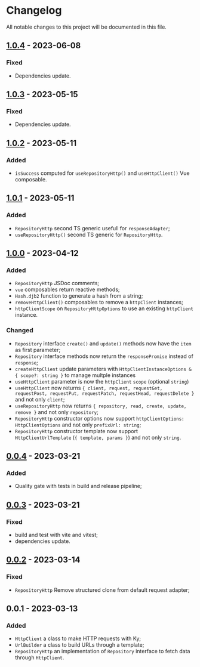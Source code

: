 # Changelog

All notable changes to this project will be documented in this file.

## [1.0.4] - 2023-06-08

### Fixed

- Dependencies update.

## [1.0.3] - 2023-05-15

### Fixed

- Dependencies update.

## [1.0.2] - 2023-05-11

### Added

- `isSuccess` computed for `useRepositoryHttp()` and `useHttpClient()` Vue composable.

## [1.0.1] - 2023-05-11

### Added

- `RepositoryHttp` second TS generic usefull for `responseAdapter`;
- `useRepositoryHttp()` second TS generic for `RepositoryHttp`.

## [1.0.0] - 2023-04-12

### Added

- `RepositoryHttp` JSDoc comments;
- `vue` composables return reactive methods;
- `Hash.djb2` function to generate a hash from a string;
- `removeHttpClient()` composables to remove a `httpClient` instances;
- `httpClientScope` on `RepositoryHttpOptions` to use an existing `httpClient` instance.

### Changed

- `Repository` interface `create()` and `update()` methods now have the `item` as first parameter;
- `Repository` interface methods now return the `responsePromise` instead of `response`;
- `createHttpClient` update parameters with `HttpClientInstanceOptions & { scope?: string }` to manage multple instances
- `useHttpClient` parameter is now the `httpClient` `scope` (optional `string`)
- `useHttpClient` now returns `{ client, request, requestGet, requestPost, requestPut, requestPatch, requestHead, requestDelete }` and not only `client`;
- `useRepositoryHttp` now returns `{ repository, read, create, update, remove }` and not only `repository`;
- `RepositoryHttp` constructor options now support `httpClientOptions: HttpClientOptions` and not only `prefixUrl: string`;
- `RepositoryHttp` constructor template now support `HttpClientUrlTemplate` (`{ template, params }`) and not only `string`.

## [0.0.4] - 2023-03-21

### Added

- Quality gate with tests in build and release pipeline;

## [0.0.3] - 2023-03-21

### Fixed

- build and test with vite and vitest;
- dependencies update.

## [0.0.2] - 2023-03-14

### Fixed

- `RepositoryHttp` Remove structured clone from default request adapter;

## 0.0.1 - 2023-03-13

### Added

- `HttpClient` a class to make HTTP requests with Ky;
- `UrlBuilder` a class to build URLs through a template;
- `RepositoryHttp` an implementation of `Repository` interface to fetch data through `HttpClient`.

[1.0.4]: https://github.com/volverjs/data/compare/v1.0.3...v1.0.4
[1.0.3]: https://github.com/volverjs/data/compare/v1.0.2...v1.0.3
[1.0.2]: https://github.com/volverjs/data/compare/v1.0.1...v1.0.2
[1.0.1]: https://github.com/volverjs/data/compare/v1.0.0...v1.0.1
[1.0.0]: https://github.com/volverjs/data/compare/v0.0.4...v1.0.0
[0.0.4]: https://github.com/volverjs/data/compare/v0.0.3...v0.0.4
[0.0.3]: https://github.com/volverjs/data/compare/v0.0.2...v0.0.3
[0.0.2]: https://github.com/volverjs/data/compare/v0.0.1...v0.0.2
